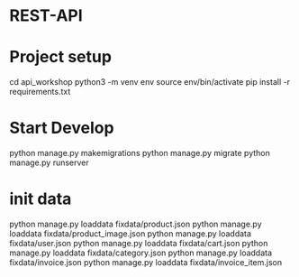 # REST-API
# Project setup
cd api_workshop
python3 -m venv env
source env/bin/activate
pip install -r requirements.txt

# Start Develop
python manage.py makemigrations
python manage.py migrate
python manage.py runserver

# init data

python manage.py loaddata fixdata/product.json
python manage.py loaddata fixdata/product_image.json
python manage.py loaddata fixdata/user.json
python manage.py loaddata fixdata/cart.json
python manage.py loaddata fixdata/category.json
python manage.py loaddata fixdata/invoice.json
python manage.py loaddata fixdata/invoice_item.json
